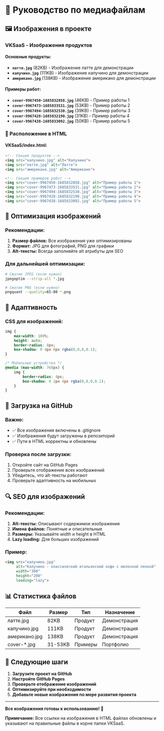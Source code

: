 # 📸 Руководство по медиафайлам

## 🖼️ Изображения в проекте

### VKSaaS - Изображения продуктов

#### Основные продукты:
- **`латте.jpg`** (82KB) - Изображение латте для демонстрации
- **`капучино.jpg`** (111KB) - Изображение капучино для демонстрации  
- **`американо.jpg`** (138KB) - Изображение американо для демонстрации

#### Примеры работ:
- **`cover-9967450-1685832858.jpg`** (46KB) - Пример работы 1
- **`cover-9967473-1685833531.jpg`** (53KB) - Пример работы 2
- **`cover-9967494-1685832530.jpg`** (39KB) - Пример работы 3
- **`cover-9967428-1685832190.jpg`** (31KB) - Пример работы 4
- **`cover-9967438-1685833092.jpg`** (50KB) - Пример работы 5

### 📍 Расположение в HTML

#### VKSaaS/index.html:
```html
<!-- Секция продуктов -->
<img src="капучино.jpg" alt="Капучино">
<img src="латте.jpg" alt="Латте">
<img src="американо.jpg" alt="Американо">

<!-- Секция примеров работ -->
<img src="cover-9967450-1685832858.jpg" alt="Пример работы 1">
<img src="cover-9967473-1685833531.jpg" alt="Пример работы 2">
<img src="cover-9967494-1685832530.jpg" alt="Пример работы 3">
<img src="cover-9967428-1685832190.jpg" alt="Пример работы 4">
<img src="cover-9967438-1685833092.jpg" alt="Пример работы 5">
```

## 🔧 Оптимизация изображений

### Рекомендации:
1. **Размер файлов:** Все изображения уже оптимизированы
2. **Формат:** JPG для фотографий, PNG для графики
3. **Alt-тексты:** Всегда заполняйте alt атрибуты для SEO

### Для дальнейшей оптимизации:
```bash
# Сжатие JPEG (если нужно)
jpegoptim --strip-all *.jpg

# Сжатие PNG (если нужно)
pngquant --quality=65-80 *.png
```

## 📱 Адаптивность

### CSS для изображений:
```css
img {
    max-width: 100%;
    height: auto;
    border-radius: 8px;
    box-shadow: 0 4px 8px rgba(0,0,0,0.1);
}

/* Мобильные устройства */
@media (max-width: 768px) {
    img {
        border-radius: 4px;
        box-shadow: 0 2px 4px rgba(0,0,0,0.1);
    }
}
```

## 🚀 Загрузка на GitHub

### Важно:
- ✅ Все изображения включены в .gitignore
- ✅ Изображения будут загружены в репозиторий
- ✅ Пути в HTML корректны и обновлены

### Проверка после загрузки:
1. Откройте сайт на GitHub Pages
2. Проверьте отображение всех изображений
3. Убедитесь, что alt-тексты работают
4. Проверьте адаптивность на мобильных

## 🔍 SEO для изображений

### Рекомендации:
1. **Alt-тексты:** Описывают содержимое изображения
2. **Имена файлов:** Понятные и описательные
3. **Размеры:** Указывайте width и height в HTML
4. **Lazy loading:** Для больших изображений

### Пример:
```html
<img src="капучино.jpg" 
     alt="Капучино - классический итальянский кофе с молочной пенкой"
     width="300" 
     height="200"
     loading="lazy">
```

## 📊 Статистика файлов

| Файл | Размер | Тип | Назначение |
|------|--------|-----|------------|
| латте.jpg | 82KB | Продукт | Демонстрация |
| капучино.jpg | 111KB | Продукт | Демонстрация |
| американо.jpg | 138KB | Продукт | Демонстрация |
| cover-*.jpg | 31-53KB | Примеры | Портфолио |

## 🎯 Следующие шаги

1. **Загрузите проект на GitHub**
2. **Настройте GitHub Pages**
3. **Проверьте отображение изображений**
4. **Оптимизируйте при необходимости**
5. **Добавьте новые изображения по мере развития проекта**

---

**Все изображения готовы к использованию!** 🎉

**Примечание:** Все ссылки на изображения в HTML файлах обновлены и указывают на правильные файлы в корне папки VKSaaS.
